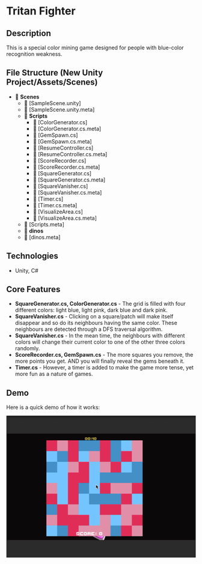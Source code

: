 # Tritan Fighter
## Description
This is a special color mining game designed for people with blue-color recognition weakness.

## File Structure (New Unity Project/Assets/Scenes)
- 📂 __Scenes__
   - 📄 [SampleScene.unity]
   - 📄 [SampleScene.unity.meta]
   - 📂 __Scripts__
     - 📄 [ColorGenerator.cs]
     - 📄 [ColorGenerator.cs.meta]
     - 📄 [GemSpawn.cs]
     - 📄 [GemSpawn.cs.meta]
     - 📄 [ResumeController.cs]
     - 📄 [ResumeController.cs.meta]
     - 📄 [ScoreRecorder.cs]
     - 📄 [ScoreRecorder.cs.meta]
     - 📄 [SquareGenerator.cs]
     - 📄 [SquareGenerator.cs.meta]
     - 📄 [SquareVanisher.cs]
     - 📄 [SquareVanisher.cs.meta]
     - 📄 [Timer.cs]
     - 📄 [Timer.cs.meta]
     - 📄 [VisualizeArea.cs]
     - 📄 [VisualizeArea.cs.meta]
   - 📄 [Scripts.meta]
   - 📂 __dinos__
   - 📄 [dinos.meta]

## Technologies
- Unity, C#

## Core Features
- **SquareGenerator.cs, ColorGenerator.cs** - The grid is filled with four different colors: light blue, light pink, dark blue and dark pink.
- **SquareVanisher.cs** - Clicking on a square/patch will make itself disappear and so do its neighbours having the same color. These neighbours are detected through a DFS traversal algorithm.
- **SquareVanisher.cs** - In the mean time, the neighbours with different colors will change their current color to one of the other three colors randomly.
- **ScoreRecorder.cs, GemSpawn.cs** - The more squares you remove, the more points you get. AND you will finally reveal the gems beneath it.
- **Timer.cs** - However, a timer is added to make the game more tense, yet more fun as a nature of games.

## Demo
Here is a quick demo of how it works:

![Tritan Fighter Game Demo v.1.0](Demo/tritan_fighter_demo.GIF)
